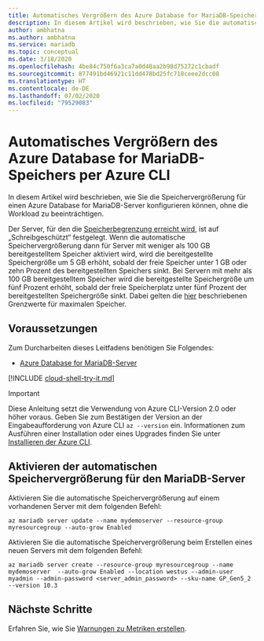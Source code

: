 ```yaml
---
title: Automatisches Vergrößern des Azure Database for MariaDB-Speichers über die Azure-Befehlszeilenschnittstelle
description: In diesem Artikel wird beschrieben, wie Sie die automatische Speichervergrößerung für Azure Database for MariaDB per Azure CLI aktivieren können.
author: ambhatna
ms.author: ambhatna
ms.service: mariadb
ms.topic: conceptual
ms.date: 3/18/2020
ms.openlocfilehash: 4be84c750f6a3ca7a0d48aa2b98d75272c1cbadf
ms.sourcegitcommit: 877491bd46921c11dd478bd25fc718ceee2dcc08
ms.translationtype: HT
ms.contentlocale: de-DE
ms.lasthandoff: 07/02/2020
ms.locfileid: "79529083"
---
```

# <a name="auto-grow-azure-database-for-mariadb-storage-using-the-azure-cli"></a>Automatisches Vergrößern des Azure Database for MariaDB-Speichers per Azure CLI
In diesem Artikel wird beschrieben, wie Sie die Speichervergrößerung für einen Azure Database for MariaDB-Server konfigurieren können, ohne die Workload zu beeinträchtigen.

Der Server, für den die [Speicherbegrenzung erreicht wird](https://docs.microsoft.com/azure/mariadb/concepts-pricing-tiers#reaching-the-storage-limit), ist auf „Schreibgeschützt“ festgelegt. Wenn die automatische Speichervergrößerung dann für Server mit weniger als 100 GB bereitgestelltem Speicher aktiviert wird, wird die bereitgestellte Speichergröße um 5 GB erhöht, sobald der freie Speicher unter 1 GB oder zehn Prozent des bereitgestellten Speichers sinkt. Bei Servern mit mehr als 100 GB bereitgestelltem Speicher wird die bereitgestellte Speichergröße um fünf Prozent erhöht, sobald der freie Speicherplatz unter fünf Prozent der bereitgestellten Speichergröße sinkt. Dabei gelten die [hier](https://docs.microsoft.com/azure/mariadb/concepts-pricing-tiers#storage) beschriebenen Grenzwerte für maximalen Speicher.

## <a name="prerequisites"></a>Voraussetzungen
Zum Durcharbeiten dieses Leitfadens benötigen Sie Folgendes:
- [Azure Database for MariaDB-Server](quickstart-create-mariadb-server-database-using-azure-cli.md)

[!INCLUDE [cloud-shell-try-it.md](../../includes/cloud-shell-try-it.md)]

> [!IMPORTANT]
> Diese Anleitung setzt die Verwendung von Azure CLI-Version 2.0 oder höher voraus. Geben Sie zum Bestätigen der Version an der Eingabeaufforderung von Azure CLI `az --version` ein. Informationen zum Ausführen einer Installation oder eines Upgrades finden Sie unter [Installieren der Azure CLI]( /cli/azure/install-azure-cli).

## <a name="enable-mariadb-server-storage-auto-grow"></a>Aktivieren der automatischen Speichervergrößerung für den MariaDB-Server

Aktivieren Sie die automatische Speichervergrößerung auf einem vorhandenen Server mit dem folgenden Befehl:

```azurecli-interactive
az mariadb server update --name mydemoserver --resource-group myresourcegroup --auto-grow Enabled
```

Aktivieren Sie die automatische Speichervergrößerung beim Erstellen eines neuen Servers mit dem folgenden Befehl:

```azurecli-interactive
az mariadb server create --resource-group myresourcegroup --name mydemoserver  --auto-grow Enabled --location westus --admin-user myadmin --admin-password <server_admin_password> --sku-name GP_Gen5_2 --version 10.3
```

## <a name="next-steps"></a>Nächste Schritte

Erfahren Sie, wie Sie [Warnungen zu Metriken erstellen](howto-alert-metric.md).